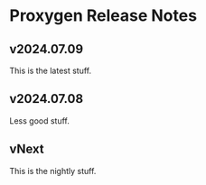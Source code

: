 # Proxygen Release Notes

## v2024.07.09

This is the latest stuff.

## v2024.07.08

Less good stuff.

## vNext

This is the nightly stuff.
